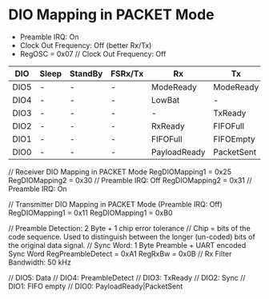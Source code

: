 # DIO Mapping in PACKET Mode

- Preamble IRQ: On
- Clock Out Frequency: Off (better Rx/Tx)
- RegOSC = 0x07 // Clock Out Frequency: Off

| DIO  | Sleep | StandBy | FSRx/Tx | Rx           | Tx         |
| ---- | ----- | ------- | ------- | ------------ | ---------- |
| DIO5 | -     | -       | -       | ModeReady    | ModeReady  |
| DIO4 | -     | -       | -       | LowBat       | -          |
| DIO3 | -     | -       | -       | -            | TxReady    |
| DIO2 | -     | -       | -       | RxReady      | FIFOFull   |
| DIO1 | -     | -       | -       | FIFOFull     | FIFOEmpty  |
| DIO0 | -     | -       | -       | PayloadReady | PacketSent |

// Receiver DIO Mapping in PACKET Mode
RegDIOMapping1 = 0x25
RegDIOMapping2 = 0x30 // Preamble IRQ: Off
RegDIOMapping2 = 0x31 // Preamble IRQ: On

// Transmitter DIO Mapping in PACKET Mode (Preamble IRQ: Off)
RegDIOMapping1 = 0x11
RegDIOMapping1 = 0xB0

// Preamble Detection: 2 Byte + 1 chip error tolerance
// Chip = bits of the code sequence. Used to distinguish between the longer (un-coded) bits of the original data signal.
// Sync Word: 1 Byte Preamble + UART encoded Sync Word
RegPreambleDetect = 0xA1
RegRxBw = 0x0B                // Rx Filter Bandwidth: 50 kHz

// DIO5: Data
// DIO4: PreambleDetect
// DIO3: TxReady
// DIO2: Sync
// DIO1: FIFO empty
// DIO0: PayloadReady|PacketSent


